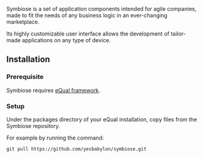Symbiose is a set of application components intended for agile companies, made to fit the needs of any business logic in an ever-changing marketplace.

Its highly customizable user interface allows the development of tailor-made applications on any type of device.


## Installation

### Prerequisite

Symbiose requires [eQual framework](https://github.com/cedricfrancoys/equal).

### Setup
Under the packages directory of your eQual installation, copy files from the Symbiose repository.

For example by running the command: 
```
git pull https://github.com/yesbabylon/symbiose.git
```


